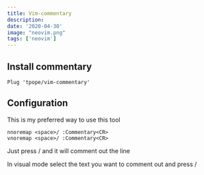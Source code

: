 ```yaml
---
title: Vim-commentary
description: 
date: '2020-04-30'
image: "neovim.png"
tags: ['neovim']
---
```


## Install commentary

```
Plug 'tpope/vim-commentary'
```

## Configuration

This is my preferred way to use this tool

```
nnoremap <space>/ :Commentary<CR>
vnoremap <space>/ :Commentary<CR>
```

Just press <space>/ and it will comment out the line

In visual mode select the text you want to comment out and press <space>/
